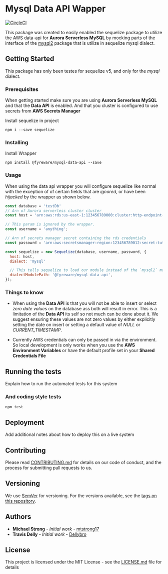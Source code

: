 # Mysql Data API Wapper
[![CircleCI](https://circleci.com/gh/Fyreware/mysql-data-api/tree/master.svg?style=svg)](https://circleci.com/gh/Fyreware/mysql-data-api/tree/master)

This package was created to easily enabled the sequelize package to utilize the AWS data-api for **Aurora Serverless MySQL** by mocking parts of the interface of the [mysql2](https://github.com/brianmario/mysql2) package that is utilize in sequelize mysql dialect.

## Getting Started
This package has only been testes for sequelize v5, and only for the *mysql* dialect.

### Prerequisites
When getting started make sure you are using **Aurora Serverless MySQL** and that the **Data API** is enabled.
And that you cluster is configured to use secrets from **AWS Secrets Manager**

Install sequelize in project
```
npm i --save sequelize
```

### Installing

Install Wrapper

```
npm install @fyreware/mysql-data-api --save
```
### Usage
When using the data api wrapper you will configure sequelize like normal with the exception of of certain fields that are *ignored*, or have been *hijacked* by the wrapper as shown below.

``` javascript
const database = 'testDb'
// Arn of Aurora serverless cluster cluster
const host = 'arn:aws:rds:us-east-1:123456789000:cluster:http-endpoint-test';

// This param is ignored by the wrapper.
const username = 'anything'; 

// Arn of secrets manager secret containing the rds credentials
const passowrd = 'arn:aws:secretsmanager:region:123456789012:secret:tutorials/MyFirstTutorialSecret-jiObOV'

const sequelize = new Sequelize(database, username, password, {
  host: host,
  dialect: 'mysql'

  // This tells sequelize to load our module instead of the `mysql2` module
  dialectModulePath: '@fyreware/mysql-data-api',
});
```

### Things to know
* When using the **Data API** is that you will not be able to insert or select *zero date values* on the database ass both will result in error. This is a limitation of the **Data API** its self so not much can be done about it. We suggest ensuring these values are not zero values by either explicitly setting the date on insert or setting a default value of *NULL* or *CURRENT_TIMESTAMP*.

* Currently AWS credentials can only be passed in via the environment. So local development is only works when you use the **AWS Environment Variables** or have the default profile set in your **Shared Credentials File**

## Running the tests

Explain how to run the automated tests for this system


### And coding style tests

```
npm test
```

## Deployment

Add additional notes about how to deploy this on a live system

## Contributing

Please read [CONTRIBUTING.md](CONTRIBUTING.md) for details on our code of conduct, and the process for submitting pull requests to us.

## Versioning

We use [SemVer](http://semver.org/) for versioning. For the versions available, see the [tags on this repository](https://github.com/your/project/tags). 

## Authors

* **Michael Strong** - *Initial work* - [mtstrong17](https://github.com/mtstrong17)
* **Travis Delly** - *Initial work* - [Dellybro](https://github.com/Dellybro)

## License

This project is licensed under the MIT License - see the [LICENSE.md](LICENSE.md) file for details
